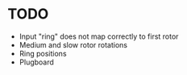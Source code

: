 # TODO

- Input "ring" does not map correctly to first rotor
- Medium and slow rotor rotations
- Ring positions
- Plugboard
